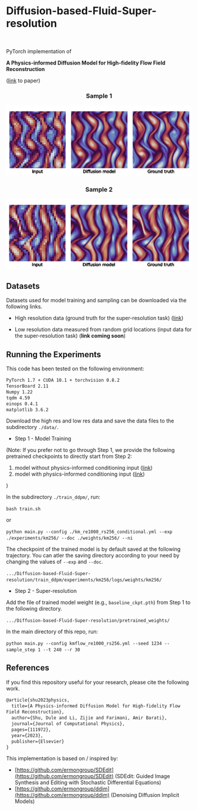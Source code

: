 # Diffusion-based-Fluid-Super-resolution
<br>

PyTorch implementation of 

**A Physics-informed Diffusion Model for High-fidelity Flow Field Reconstruction** 

(<a href="https://arxiv.org/abs/2211.14680">link</a> to paper)

<div style style=”line-height: 25%” align="center">
<h3>Sample 1</h3>
<img src="https://github.com/BaratiLab/Diffusion-based-Fluid-Super-resolution/blob/main_v1/images/reconstruction_sample_01.gif">
<h3>Sample 2</h3>
<img src="https://github.com/BaratiLab/Diffusion-based-Fluid-Super-resolution/blob/main_v1/images/reconstruction_sample_02.gif">
</div>


## Datasets
Datasets used for model training and sampling can be downloaded via the following links.

- High resolution data (ground truth for the super-resolution task) (<a href="https://figshare.com/ndownloader/files/39181919">link</a>)

- Low resolution data measured from random grid locations (input data for the super-resolution task) (<b>link coming soon</b>)


## Running the Experiments
This code has been tested on the following environment:

```
PyTorch 1.7 + CUDA 10.1 + torchvision 0.8.2
TensorBoard 2.11
Numpy 1.22
tqdm 4.59
einops 0.4.1
matplotlib 3.6.2
```

Download the high res and low res data and save the data files to the subdirectory ``./data/``.

<!--
More details about how to run the experiments are coming soon.
-->

- Step 1 - Model Training

(Note: If you prefer not to go through Step 1, we provide the following pretrained checkpoints to directly start from Step 2:
<ol type="1">
  <li>model without physics-informed conditioning input (<a href="https://figshare.com/ndownloader/files/39181919">link</a>)</li>
  <li>model with physics-informed conditioning input (<a href="https://figshare.com/ndownloader/files/39184073">link</a>)</li>
</ol>)

In the subdirectory ``./train_ddpm/``, run:

``
bash train.sh
``

or 

``
python main.py --config ./km_re1000_rs256_conditional.yml --exp ./experiments/km256/ --doc ./weights/km256/ --ni
``

The checkpoint of the trained model is by default saved at the following trajectory. You can atler the saving directory according to your need by changing the values of ``--exp`` and ``--doc``.

``.../Diffusion-based-Fluid-Super-resolution/train_ddpm/experiments/km256/logs/weights/km256/``

- Step 2 - Super-resolution

Add the file of trained model weight (e.g., ``baseline_ckpt.pth``) from Step 1 to the following directory.

``.../Diffusion-based-Fluid-Super-resolution/pretrained_weights/``



In the main directory of this repo, run:

``
python main.py --config kmflow_re1000_rs256.yml --seed 1234 --sample_step 1 --t 240 --r 30
``


## References
If you find this repository useful for your research, please cite the following work.
```
@article{shu2023physics,
  title={A Physics-informed Diffusion Model for High-fidelity Flow Field Reconstruction},
  author={Shu, Dule and Li, Zijie and Farimani, Amir Barati},
  journal={Journal of Computational Physics},
  pages={111972},
  year={2023},
  publisher={Elsevier}
}
```


This implementation is based on / inspired by:

- [https://github.com/ermongroup/SDEdit](https://github.com/ermongroup/SDEdit) (SDEdit: Guided Image Synthesis and Editing with Stochastic Differential Equations)
- [https://github.com/ermongroup/ddim](https://github.com/ermongroup/ddim) (Denoising Diffusion Implicit Models)

